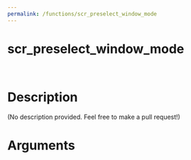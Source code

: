 ```yaml
---
permalink: /functions/scr_preselect_window_mode
---
```

# scr_preselect_window_mode  
&nbsp;  
# Description  
(No description provided. Feel free to make a pull request!) 
&nbsp;  
# Arguments


